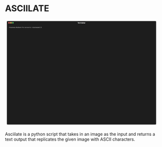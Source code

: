 # ASCIILATE

![](https://github.com/vidusheeamoli/Asciilate/blob/master/Images/render1550364519640.gif)

Asciilate is a python script that takes in an image as the input and returns a text output that replicates the given image with ASCII characters. 
